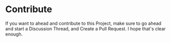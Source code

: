 # Contribute

If you want to ahead and contribute to this Project, make sure to go ahead and start a Discussion Thread, and Create a Pull Request. I hope that's clear enough.
